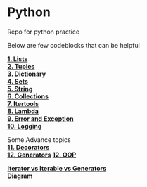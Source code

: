 # Python
 Repo for python practice  

Below are few codeblocks that can be helpful  

[**1. Lists**](1.list)  
[**2. Tuples**](2.tuple)  
[**3. Dictionary**](3.dict)  
[**4. Sets**](4.sets)  
[**5. String**](5.string)  
[**6. Collections**](6.collection)  
[**7. Itertools**](7.itertools)  
[**8. Lambda**](8.lambda)  
[**9. Error and Exception**](9.exception)  
[**10. Logging**](10.logging)

Some Advance topics  
[**11. Decorators**](11.Decorators)  
[**12. Generators**](12.Generators)
[**12. OOP**](13.OOP)    


[**Iterator vs Iterable vs Generators**](https://nvie.com/posts/iterators-vs-generators/)  
[**Diagram**](diagrams/iterator%20vs%20iterable%20vs%20generators.PNG)